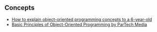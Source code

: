 ## Concepts

- [How to explain object-oriented programming concepts to a 6-year-old](https://www.freecodecamp.org/news/object-oriented-programming-concepts-21bb035f7260/)
- [Basic Principles of Object-Oriented Programming by ParTech Media](https://www.partech.nl/en/publications/2020/10/basic-principles-of-object-oriented-programming)
